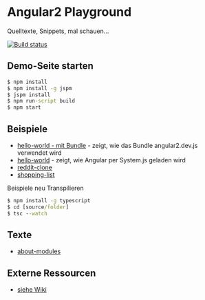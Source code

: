 # Angular2 Playground
Quelltexte, Snippets, mal schauen...

[![Build status](https://api.travis-ci.org/Angular2Buch/code.svg)](https://travis-ci.org/Angular2Buch/code)

## Demo-Seite starten

```cmd
$ npm install
$ npm install -g jspm
$ jspm install
$ npm run-script build
$ npm start
```

## Beispiele

* [hello-world - mit Bundle](source/hello-world-bundle) - zeigt, wie das Bundle angular2.dev.js verwendet wird
* [hello-world](source/hello-world) - zeigt, wie Angular per System.js geladen wird
* [reddit-clone](source/reddit-clone)
* [shopping-list](source/shopping-list)

Beispiele neu Transpilieren

```cmd
$ npm install -g typescript
$ cd [source/folder]
$ tsc --watch
```

## Texte

* [about-modules](text/about-modules)

## Externe Ressourcen

* [siehe Wiki](https://github.com/Angular2Buch/code/wiki)
